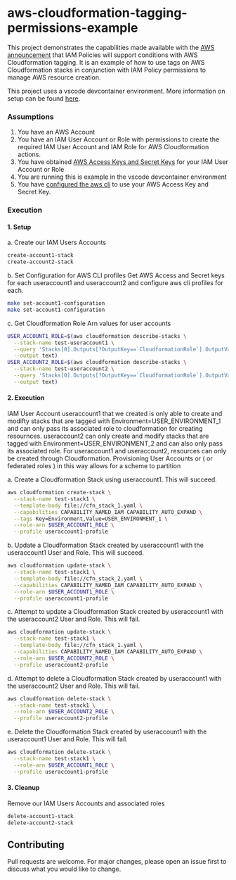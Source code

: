 # aws-cloudformation-tagging-permissions-example

This project demonstrates the capabilities made available with the [AWS announcement](https://aws.amazon.com/about-aws/whats-new/2019/05/announcing-tag-based-access-control-for-aws-cloudformation/) that IAM Policies will support conditions with AWS Cloudformation tagging. It is an example of how to use tags on AWS Cloudformation stacks in conjunction with IAM Policy permissions to manage AWS resource creation.

This project uses a vscode devcontainer environment. More information on setup can be found [here](https://code.visualstudio.com/docs/remote/containers).

### Assumptions 

1. You have an AWS Account 
2. You have an IAM User Account or Role with permissions to create the required IAM User Account and IAM Role for AWS Cloudformation actions.
3. You have obtained [AWS Access Keys and Secret Keys](https://docs.aws.amazon.com/general/latest/gr/aws-sec-cred-types.html#access-keys-and-secret-access-keys) for your IAM User Account or Role
4. You are running this is example in the vscode devcontainer environment
5. You have [configured the aws cli](https://docs.aws.amazon.com/cli/latest/userguide/cli-configure-quickstart.html#cli-configure-quickstart-config) to use your AWS Access Key and Secret Key.

### Execution

#### 1. Setup 

a. Create our IAM Users Accounts
```bash
create-account1-stack
create-account2-stack 
```

b. Set Configuration for AWS CLI profiles
Get AWS Access and Secret keys for each useraccount1 and useraccount2 and configure aws cli profiles for each.
```bash
make set-account1-configuration
make set-account1-configuration
```

c. Get Cloudformation Role Arn values for user accounts 
```bash
USER_ACCOUNT1_ROLE=$(aws cloudformation describe-stacks \
  --stack-name test-useraccount1 \
  --query 'Stacks[0].Outputs[?OutputKey==`CloudformationRole`].OutputValue' \
  --output text)
USER_ACCOUNT2_ROLE=$(aws cloudformation describe-stacks \
  --stack-name test-useraccount2 \
  --query 'Stacks[0].Outputs[?OutputKey==`CloudformationRole`].OutputValue' \
  --output text)
```

#### 2. Execution

IAM User Account useraccount1 that we created is only able to create and modifty stacks that are tagged with Environment=USER_ENVIRONMENT_1 and can only pass its associated role to cloudformation for creating resournces. useraccount2 can only create and modify stacks that are tagged with Environment=USER_ENVIRONMENT_2 and can also only pass its associated role. For useraccount1 and useraccount2, resources can only be created through Cloudformation. Provisioning User Accounts or ( or federated roles ) in this way  allows for a scheme to partition 

a. Create a Cloudformation Stack using useraccount1. This will succeed.
```bash
aws cloudformation create-stack \
  --stack-name test-stack1 \
  --template-body file://cfn_stack_1.yaml \
  --capabilities CAPABILITY_NAMED_IAM CAPABILITY_AUTO_EXPAND \
  --tags Key=Environment,Value=USER_ENVIRONMENT_1 \
  --role-arn $USER_ACCOUNT1_ROLE \
  --profile useraccount1-profile
```

b. Update a Cloudformation Stack created by useraccount1 with the useraccount1 User and Role. This will succeed.
```bash
aws cloudformation update-stack \
  --stack-name test-stack1 \
  --template-body file://cfn_stack_2.yaml \
  --capabilities CAPABILITY_NAMED_IAM CAPABILITY_AUTO_EXPAND \
  --role-arn $USER_ACCOUNT1_ROLE \
  --profile useraccount1-profile
```

c. Attempt to update a Cloudformation Stack created by useraccount1 with the useraccount2 User and Role. This will fail.
```bash
aws cloudformation update-stack \
  --stack-name test-stack1 \
  --template-body file://cfn_stack_1.yaml \
  --capabilities CAPABILITY_NAMED_IAM CAPABILITY_AUTO_EXPAND \
  --role-arn $USER_ACCOUNT2_ROLE \
  --profile useraccount2-profile
```

d. Attempt to delete a Cloudformation Stack created by useraccount1 with the useraccount2 User and Role. This will fail.
```bash
aws cloudformation delete-stack \
  --stack-name test-stack1 \
  --role-arn $USER_ACCOUNT2_ROLE \
  --profile useraccount2-profile
```

e. Delete the Cloudformation Stack created by useraccount1 with the useraccount1 User and Role. This will fail.
```bash
aws cloudformation delete-stack \
  --stack-name test-stack1 \
  --role-arn $USER_ACCOUNT1_ROLE \
  --profile useraccount1-profile
```

#### 3. Cleanup 

Remove our IAM Users Accounts and associated roles
```bash
delete-account1-stack
delete-account2-stack 
```

## Contributing

Pull requests are welcome. For major changes, please open an issue first to discuss what you would like to change.
